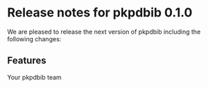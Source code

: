 # Release notes for pkpdbib 0.1.0

We are pleased to release the next version of pkpdbib including the 
following changes:

## Features

Your pkpdbib team
